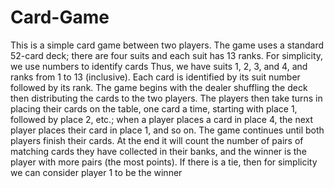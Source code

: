 # Card-Game
This is a simple card game between two players. The game uses a standard 52-card deck; there are four suits and each suit has 13 ranks. For simplicity, we use numbers to identify cards
Thus, we have suits 1, 2, 3, and 4, and ranks from 1 to 13 (inclusive). Each card is identified by its suit number followed by its rank. The game begins with the dealer shuffling the deck then distributing the cards to the two players. The players then take turns in placing their cards on the table, one card a time, starting with place 1, followed by place 2, etc.; when a player places a card in place 4, the next player places their card in place 1, and so on. The game continues until both players finish their cards. At the end it will count the number of pairs of matching cards they have collected in their banks, and the winner is the player with more pairs (the most points). If there is a tie, then for simplicity we can consider player 1 to be the winner
